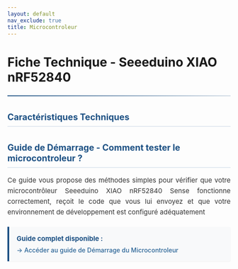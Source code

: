 ```yaml
---
layout: default
nav_exclude: true
title: Microcontroleur
---
```


# Fiche Technique - Seeeduino XIAO nRF52840

<hr>

<style>
:root {
    --primary-color: #1c5083;
    --secondary-color: #3a7cb9;
    --accent-color: #5fa8f3;
    --light-bg: #f8fafc;
    --border-color: #e2e8f0;
}

  hr {
    border: none;
    height: 2px;
    background: linear-gradient(90deg, var(--primary-color), rgba(28, 80, 131, 0.2));
    margin: 1.5rem 0;
}

h2 {
    margin-top: 1.8em;
    color: var(--primary-color);
    border-bottom: 2px solid var(--border-color);
    padding-bottom: 0.4em;
    font-size: 1.4em;
}

</style>

## Caractéristiques Techniques 

## Guide de Démarrage - Comment tester le microcontroleur ? 

<div style="text-align: justify; font-size: 15px; line-height: 1.6; color: #333;">
    <p>Ce guide vous propose des méthodes simples pour vérifier que votre microcontrôleur Seeeduino XIAO nRF52840 Sense fonctionne correctement, reçoit le code que vous lui envoyez et que votre environnement de développement est configuré adéquatement</p>
</div>

<div class="notice" style="background: #f8f9fa; padding: 1.2em; border-left: 4px solid #1c5083; margin: 1.5em 0; border-radius: 0 4px 4px 0; box-shadow: 0 1px 2px rgba(0,0,0,0.05);">
    <strong style="font-size: 15px; color: #1c5083;"> Guide complet disponible :</strong>
    <div style="margin-top: 8px;">
        <a href="{{site.baseurl}}/arborescence/hardware/electronique/microcontroleur/guidedemarragemicro" style="color: #2a6496; text-decoration: none; font-weight: 500;">
            → Accéder au guide de Démarrage du Microcontroleur 
        </a>
    </div>
</div>


